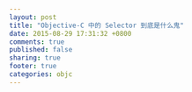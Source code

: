 ```yaml
---
layout: post
title: "Objective-C 中的 Selector 到底是什么鬼"
date: 2015-08-29 17:31:32 +0800
comments: true
published: false
sharing: true
footer: true
categories: objc
---
```

